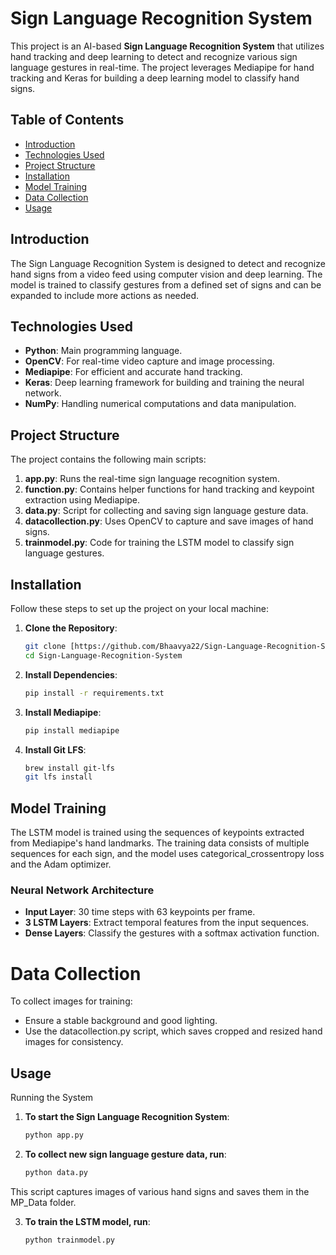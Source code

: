# Sign Language Recognition System

This project is an AI-based **Sign Language Recognition System** that utilizes hand tracking and deep learning to detect and recognize various sign language gestures in real-time. The project leverages Mediapipe for hand tracking and Keras for building a deep learning model to classify hand signs.

## Table of Contents
- [Introduction](#introduction)
- [Technologies Used](#technologies-used)
- [Project Structure](#project-structure)
- [Installation](#installation)
- [Model Training](#model-training)
- [Data Collection](#data-collection)
- [Usage](#usage)


## Introduction
The Sign Language Recognition System is designed to detect and recognize hand signs from a video feed using computer vision and deep learning. The model is trained to classify gestures from a defined set of signs and can be expanded to include more actions as needed.

## Technologies Used
- **Python**: Main programming language.
- **OpenCV**: For real-time video capture and image processing.
- **Mediapipe**: For efficient and accurate hand tracking.
- **Keras**: Deep learning framework for building and training the neural network.
- **NumPy**: Handling numerical computations and data manipulation.

## Project Structure
The project contains the following main scripts:

1. **app.py**: Runs the real-time sign language recognition system.
2. **function.py**: Contains helper functions for hand tracking and keypoint extraction using Mediapipe.
3. **data.py**: Script for collecting and saving sign language gesture data.
4. **datacollection.py**: Uses OpenCV to capture and save images of hand signs.
5. **trainmodel.py**: Code for training the LSTM model to classify sign language gestures.

## Installation
Follow these steps to set up the project on your local machine:

1. **Clone the Repository**:
   ```bash
   git clone [https://github.com/Bhaavya22/Sign-Language-Recognition-System.git
   cd Sign-Language-Recognition-System

2. **Install Dependencies**:
   ```bash
   pip install -r requirements.txt
3. **Install Mediapipe**:
   ```bash
   pip install mediapipe
4. **Install Git LFS**:
   ```bash
   brew install git-lfs
   git lfs install

## Model Training
The LSTM model is trained using the sequences of keypoints extracted from Mediapipe's hand landmarks. The training data consists of multiple sequences for each sign, and the model uses categorical_crossentropy loss and the Adam optimizer.

### Neural Network Architecture
- **Input Layer**: 30 time steps with 63 keypoints per frame.
- **3 LSTM Layers**: Extract temporal features from the input sequences.
- **Dense Layers**: Classify the gestures with a softmax activation function.

# Data Collection
To collect images for training:

- Ensure a stable background and good lighting.
- Use the datacollection.py script, which saves cropped and resized hand images for consistency.

## Usage
Running the System

1. **To start the Sign Language Recognition System**:
   ```bash
   python app.py
2. **To collect new sign language gesture data, run**:
   ```bash
   python data.py
  This script captures images of various hand signs and saves them in the MP_Data folder.

3. **To train the LSTM model, run**:
   ```bash
   python trainmodel.py


